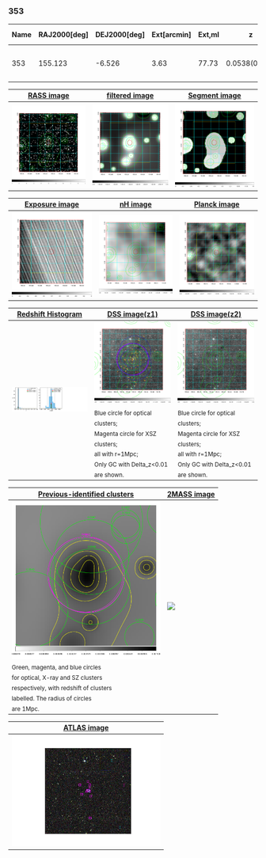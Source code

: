 <div STYLE="page-break-after: always;"></div>

### 353

|Name|RAJ2000[deg]|DEJ2000[deg] |Ext[arcmin]| Ext,ml | z | z_src| C|GC(XSZ,Delta_z<0.01)| GC(OPT,Delta_z<0.01)|GC| R_sig[arcmin] | R500[arcmin] | R500[Mpc]| CRsig[c/s] | CR500[c/s] |L500[1E44 erg/s]|F500[1E-12 erg/s/cm^2]| M500[1E14 Msun]|Tx[keV]|Cnt_sig|Beta|Rc[arcmin]|Comment|Alias|
|---|---|---|---|---|---|------|---|--------|---------|----------|---|---|---|---|---|---|---|---|---|---|---|---|---|---|
|353| 155.123| -6.526| 3.63| 77.73| 0.0538(0.005)| z1, z_xsz| B| L03, MCXC| A, N, W| A, L03, MCXC, N, W| 12.212| 11.261| 0.707| 0.206(0.034)| 0.204(0.033)| 0.239(0.024)| 3.477(0.342)| 1.06(0.05)| 2.26(0.07)| 82.7| 0.894(-0.121+0.076)| 6.209(-0.979+0.709)| -| k449|

|[RASS image](../image/353/353_img.pdf)|[filtered image](../image/353/353_fil.pdf)|[Segment image](../image/353/353_seg.pdf)|
|-------------------|--------------------|-------------------|
| <img src="../image/353/353_img.png" width="300">  | <img src="../image/353/353_fil.png" width="300">   | <img src="../image/353/353_seg.png" width="300">  |

|[Exposure image](../image/353/353_mex.pdf)| [nH image](../image/353/353_nh.pdf)| [Planck image](../image/353/353_p.pdf)|
|-------------------|--------------------|-------------------|
|<img src="../image/353/353_mex.png" width="300">   | <img src="../image/353/353_nh.png" width="300">    | <img src="../image/353/353_p.png" width="300"> |

|[Redshift Histogram](../image/353/353_zg.pdf) | [DSS image(z1)](../image/353/353_dss_z1.pdf)      |  [DSS image(z2)](../image/353/353_dss_z2.pdf)    |
|-------------------|--------------------|-------------------|
|<img src="../image/353/353_zg.png" width="300"> |<img src="../image/353/353_dss_z1.png" width="300"> <sub><br>Blue circle for optical clusters; <br>Magenta circle for XSZ clusters; <br>all with r=1Mpc; <br>Only GC with Delta_z<0.01 are shown. </sub>| <img src="../image/353/353_dss_z2.png" width="300"><sub><br>Blue circle for optical clusters; <br>Magenta circle for XSZ clusters; <br>all with r=1Mpc; <br>Only GC with Delta_z<0.01 are shown. </sub> |

|[Previous-identified clusters](../image/353/353_gc.pdf) | [2MASS image](../image/353/353_2mass.pdf)      |
|-------------------|-------------------|
|<img src=../image/353/353_gc.png width="300"> <br><sub>Green, magenta, and blue circles <br>for optical, X-ray and SZ clusters <br>respectively, with redshift of clusters <br>labelled. The radius of circles <br>are 1Mpc.</sub>|<img src="../image/353/353_2mass.png" width="300">  |

|[ATLAS image](../image/353/353_s.pdf)        |
|-------------------|
| <img src="../image/353/353_s.png" width="300">  |
